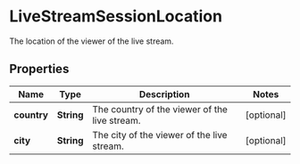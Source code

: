 

# LiveStreamSessionLocation

The location of the viewer of the live stream.

## Properties

| Name | Type | Description | Notes |
|------------ | ------------- | ------------- | -------------|
|**country** | **String** | The country of the viewer of the live stream. |  [optional] |
|**city** | **String** | The city of the viewer of the live stream. |  [optional] |




